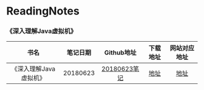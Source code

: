 # ReadingNotes


### 《深入理解Java虚拟机》

|          书名          | 笔记日期 |                          Github地址                          |                       下载地址                       |                 网站对应地址                 |
| :--------------------: | :------: | :----------------------------------------------------------: | :--------------------------------------------------: | :------------------------------------------: |
| 《深入理解Java虚拟机》 | 20180623 | [20180623笔记](深入理解Java虚拟机/深入理解Java虚拟机-笔记20180623/深入理解Java虚拟机2018-06-20一23.md) | [地址](download/深入理解Java虚拟机-笔记20180623.zip) | [地址](https://sumile.cn/archives/1841.html) |

